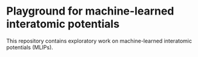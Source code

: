 # Playground for machine-learned interatomic potentials

This repository contains exploratory work on machine-learned interatomic
potentials (MLIPs).